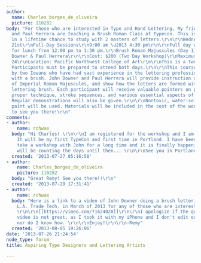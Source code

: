 ```yaml
---
author:
  name: Charles_borges_de_oliveira
  picture: 110282
body: "For those who are interested in Type and Hand Lettering, My friend John Downer
  and Paul Herrera are teaching a Brush Roman Class at Typecon. This is to me a once
  in a lifetime chance to study with 2 masters of letters.\r\n\r\nWednesday, August
  21st\r\nFull-Day Sessions\r\n9:00 am \u2013 4:30 pm\r\n\r\nFull day workshops break
  for lunch from 12:00 pm to 1:30 pm.\r\nBrush Roman Majuscules (Day 1)\r\n\r\nJohn
  Downer & Paul Herrera\r\n\r\nCost: $200 (Two Day Workshop)\r\nMaximum Participants:
  24\r\nLocation: Pacific Northwest College of Art\r\n\r\nThis is a two day workshop.
  Participants must be prepared to attend both days.\r\n\r\nThis course is being taught
  by two Iowans who have had vast experience in the lettering profession, especially
  with a brush. John Downer and Paul Herrera will provide instruction on the proportions
  of Imperial Roman Majuscules, and show how the letters are formed with a flat, one-stroke,
  lettering brush. Each participant will receive valuable pointers on paint control,
  proper technique, stroke sequences, and various essential aspects of brush manipulation.
  Regular demonstrations will also be given.\r\n\r\nNontoxic, water-soluble tempera
  paint will be used. Materials will be included in the cost of the workshop.\r\n\r\nHope
  to see you there!\r\n"
comments:
- author:
    name: rchwae
  body: "Hi Charles! \r\n\r\nI am registered for the workshop and I am so excited!
    It will be my first TypeCon and first time in Portland. I have been wanting to
    take a workshop with John for a long time and it is finally happening. \r\n\r\nI
    will be counting the days until then... \r\n\r\nSee you in Portland! \r\n\r\n-Remy"
  created: '2013-07-27 05:16:50'
- author:
    name: Charles_borges_de_oliveira
    picture: 110282
  body: "Great Remy! See you there!!\r\n"
  created: '2013-07-29 17:31:41'
- author:
    name: rchwae
  body: "Here is a link to a video of John Downer doing a brush lettering demo at
    L.A. Trade Tech. in March of 2013 for any of those who are interested in attending.
    \r\n\r\n[[https://vimeo.com/71624028]]\r\n\r\nI apologize if the quality of the
    video is not great, as I took it with my iPhone and I don't edit or modify films,
    nor do I know how. \r\n\r\nEnjoy!\r\n\r\n-Remy"
  created: '2013-08-05 19:26:06'
date: '2013-07-26 21:24:54'
node_type: forum
title: Aspiring Type Designers and Lettering Artists

---
```

